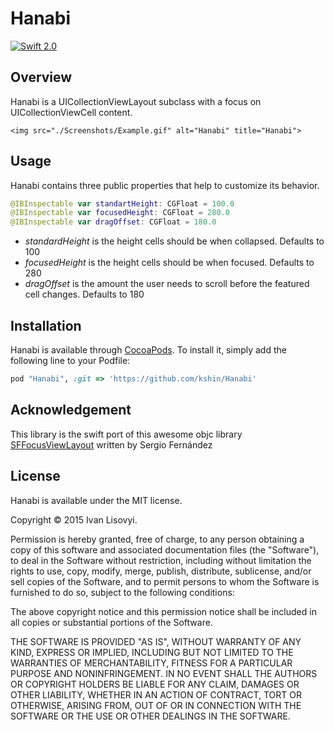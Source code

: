 Hanabi
=======

[![Swift 2.0](https://img.shields.io/badge/Swift-2.0-orange.svg?style=flat)](https://developer.apple.com/swift/)

## Overview
Hanabi is a UICollectionViewLayout subclass with a focus on UICollectionViewCell content.

<p align="center" >

	<img src="./Screenshots/Example.gif" alt="Hanabi" title="Hanabi">

</p>

## Usage

Hanabi contains three public properties that help to customize its behavior.

```swift
@IBInspectable var standartHeight: CGFloat = 100.0
@IBInspectable var focusedHeight: CGFloat = 280.0
@IBInspectable var dragOffset: CGFloat = 180.0
```

- _standardHeight_ is the height cells should be when collapsed.  Defaults to 100
- _focusedHeight_ is the height cells should be when focused. Defaults to 280
- _dragOffset_ is the amount the user needs to scroll before the featured cell changes. Defaults to 180


## Installation

Hanabi is available through [CocoaPods](http://cocoapods.org). To install
it, simply add the following line to your Podfile:

```ruby
pod "Hanabi", :git => 'https://github.com/kshin/Hanabi'
```

## Acknowledgement

This library is the swift port of this awesome objc library [SFFocusViewLayout](https://github.com/fdzsergio/SFFocusViewLayout) written by Sergio Fernández

## License

Hanabi is available under the MIT license.

Copyright © 2015 Ivan Lisovyi.

Permission is hereby granted, free of charge, to any person obtaining a copy of this software and associated documentation files (the "Software"), to deal in the Software without restriction, including without limitation the rights to use, copy, modify, merge, publish, distribute, sublicense, and/or sell copies of the Software, and to permit persons to whom the Software is furnished to do so, subject to the following conditions:

The above copyright notice and this permission notice shall be included in all copies or substantial portions of the Software.

THE SOFTWARE IS PROVIDED "AS IS", WITHOUT WARRANTY OF ANY KIND, EXPRESS OR IMPLIED, INCLUDING BUT NOT LIMITED TO THE WARRANTIES OF MERCHANTABILITY, FITNESS FOR A PARTICULAR PURPOSE AND NONINFRINGEMENT. IN NO EVENT SHALL THE AUTHORS OR COPYRIGHT HOLDERS BE LIABLE FOR ANY CLAIM, DAMAGES OR OTHER LIABILITY, WHETHER IN AN ACTION OF CONTRACT, TORT OR OTHERWISE, ARISING FROM, OUT OF OR IN CONNECTION WITH THE SOFTWARE OR THE USE OR OTHER DEALINGS IN THE SOFTWARE.
